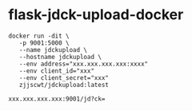 # flask-jdck-upload-docker
```
docker run -dit \
   -p 9001:5000 \
   --name jdckupload \
   --hostname jdckupload \
   --env address="xxx.xxx.xxx.xxx:xxxx"
   --env client_id="xxx"
   --env client_secret="xxx"
   zjjscwt/jdckupload:latest
```
```
xxx.xxx.xxx.xxx:9001/jd?ck=
```
